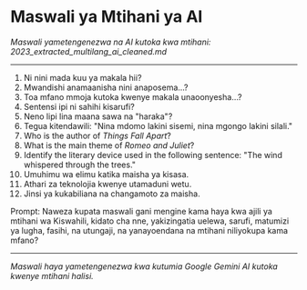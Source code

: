 # Maswali ya Mtihani ya AI
*Maswali yametengenezwa na AI kutoka kwa mtihani: 2023_extracted_multilang_ai_cleaned.md*

---

1.  Ni nini mada kuu ya makala hii?
2.  Mwandishi anamaanisha nini anaposema...?
3.  Toa mfano mmoja kutoka kwenye makala unaoonyesha...?
4.  Sentensi ipi ni sahihi kisarufi?
5.  Neno lipi lina maana sawa na "haraka"?
6.  Tegua kitendawili: "Nina mdomo lakini sisemi, nina mgongo lakini silali."
7.  Who is the author of *Things Fall Apart*?
8.  What is the main theme of *Romeo and Juliet*?
9.  Identify the literary device used in the following sentence: "The wind whispered through the trees."
10. Umuhimu wa elimu katika maisha ya kisasa.
11. Athari za teknolojia kwenye utamaduni wetu.
12. Jinsi ya kukabiliana na changamoto za maisha.

Prompt: Naweza kupata maswali gani mengine kama haya kwa ajili ya mtihani wa Kiswahili, kidato cha nne, yakizingatia uelewa, sarufi, matumizi ya lugha, fasihi, na utungaji, na yanayoendana na mtihani niliyokupa kama mfano?

---
*Maswali haya yametengenezwa kwa kutumia Google Gemini AI kutoka kwenye mtihani halisi.*
